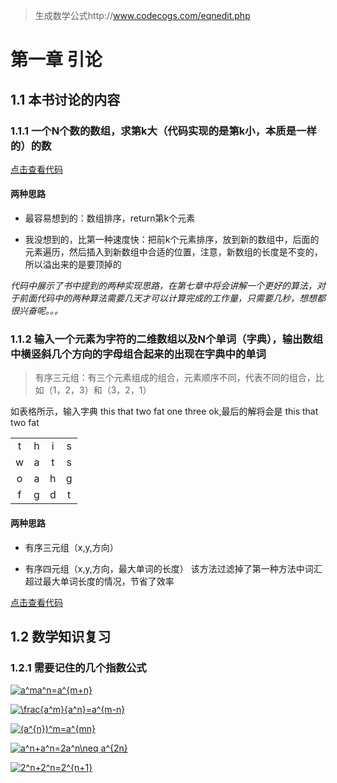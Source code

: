 > 生成数学公式http://www.codecogs.com/eqnedit.php

# 第一章 引论

## 1.1 本书讨论的内容

### 1.1.1 一个N个数的数组，求第k大（代码实现的是第k小，本质是一样的）的数


[点击查看代码](https://github.com/3440395/DataStructures/blob/master/code/DataStructures/app/src/main/java/com/xk/chapter1/No1_1_1.java)


#### 两种思路
* 最容易想到的：数组排序，return第k个元素

* 我没想到的，比第一种速度快：把前k个元素排序，放到新的数组中，后面的元素遍历，然后插入到新数组中合适的位置，注意，新数组的长度是不变的，所以溢出来的是要顶掉的

*代码中展示了书中提到的两种实现思路，在第七章中将会讲解一个更好的算法，对于前面代码中的两种算法需要几天才可以计算完成的工作量，只需要几秒，想想都很兴奋呢。。。*

### 1.1.2 输入一个元素为字符的二维数组以及N个单词（字典），输出数组中横竖斜几个方向的字母组合起来的出现在字典中的单词
> 有序三元组：有三个元素组成的组合，元素顺序不同，代表不同的组合，比如（1，2，3）和（3，2，1）

如表格所示，输入字典 this that two fat one three ok,最后的解将会是 this that two fat

|  |  |  |  |
|:-:|:-:|:-:|:-:|
| t | h | i | s |
| w | a | t | s |
| o | a | h | g |
| f | g | d | t |



#### 两种思路
* 有序三元组（x,y,方向）

* 有序四元组（x,y,方向，最大单词的长度） 该方法过滤掉了第一种方法中词汇超过最大单词长度的情况，节省了效率

[点击查看代码](https://github.com/3440395/DataStructures/blob/master/code/DataStructures/app/src/main/java/com/xk/chapter1/No1_1_2.java)

## 1.2 数学知识复习

### 1.2.1 需要记住的几个指数公式

<a href="http://www.codecogs.com/eqnedit.php?latex=a^ma^n=a^{m&plus;n}" target="_blank"><img src="http://latex.codecogs.com/gif.latex?a^ma^n=a^{m&plus;n}" title="a^ma^n=a^{m+n}" /></a>

<a href="http://www.codecogs.com/eqnedit.php?latex=\frac{a^m}{a^n}=a^{m-n}" target="_blank"><img src="http://latex.codecogs.com/gif.latex?\frac{a^m}{a^n}=a^{m-n}" title="\frac{a^m}{a^n}=a^{m-n}" /></a>

<a href="http://www.codecogs.com/eqnedit.php?latex=(a^{n})^m=a^{mn}" target="_blank"><img src="http://latex.codecogs.com/gif.latex?(a^{n})^m=a^{mn}" title="(a^{n})^m=a^{mn}" /></a>

<a href="http://www.codecogs.com/eqnedit.php?latex=a^n&plus;a^n=2a^n\neq&space;a^{2n}" target="_blank"><img src="http://latex.codecogs.com/gif.latex?a^n&plus;a^n=2a^n\neq&space;a^{2n}" title="a^n+a^n=2a^n\neq a^{2n}" /></a>

<a href="http://www.codecogs.com/eqnedit.php?latex=2^n&plus;2^n=2^{n&plus;1}" target="_blank"><img src="http://latex.codecogs.com/gif.latex?2^n&plus;2^n=2^{n&plus;1}" title="2^n+2^n=2^{n+1}" /></a>








